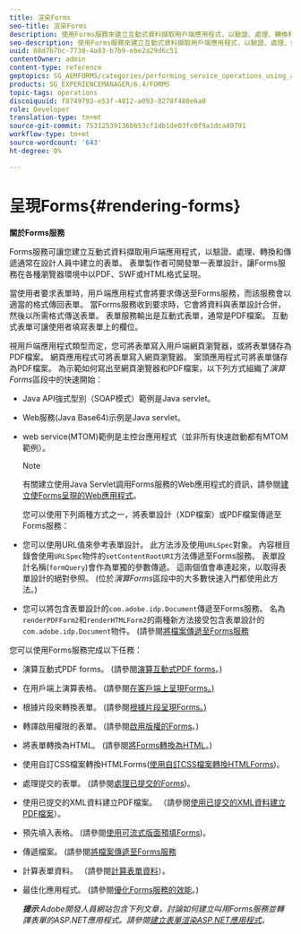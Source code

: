 ```yaml
---
title: 渲染Forms
seo-title: 渲染Forms
description: 使用Forms服務來建立互動式資料擷取用戶端應用程式，以驗證、處理、轉換和傳送通常在設計人員中建立的表單。 表單製作者可開發單一表單設計，讓Forms服務在各種瀏覽器環境中以PDF、SWF或HTML格式呈現。
seo-description: 使用Forms服務來建立互動式資料擷取用戶端應用程式，以驗證、處理、轉換和傳送通常在設計人員中建立的表單。 表單製作者可開發單一表單設計，讓Forms服務在各種瀏覽器環境中以PDF、SWF或HTML格式呈現。
uuid: 68d7b7bc-7730-4a83-b7b9-ebe2a29d6c51
contentOwner: admin
content-type: reference
geptopics: SG_AEMFORMS/categories/performing_service_operations_using_apis
products: SG_EXPERIENCEMANAGER/6.4/FORMS
topic-tags: operations
discoiquuid: f8749793-e53f-4812-a093-8278f480e6a8
role: Developer
translation-type: tm+mt
source-git-commit: 75312539136bb53cf1db1de03fc0f9a1dca49791
workflow-type: tm+mt
source-wordcount: '643'
ht-degree: 0%

---
```



# 呈現Forms{#rendering-forms}

**關於Forms服務**

Forms服務可讓您建立互動式資料擷取用戶端應用程式，以驗證、處理、轉換和傳遞通常在設計人員中建立的表單。 表單製作者可開發單一表單設計，讓Forms服務在各種瀏覽器環境中以PDF、SWF或HTML格式呈現。

當使用者要求表單時，用戶端應用程式會將要求傳送至Forms服務，而該服務會以適當的格式傳回表單。 當Forms服務收到要求時，它會將資料與表單設計合併，然後以所需格式傳送表單。 表單服務輸出是互動式表單，通常是PDF檔案。 互動式表單可讓使用者填寫表單上的欄位。

視用戶端應用程式類型而定，您可將表單寫入用戶端網頁瀏覽器，或將表單儲存為PDF檔案。 網頁應用程式可將表單寫入網頁瀏覽器。 案頭應用程式可將表單儲存為PDF檔案。 為示範如何寫出至網頁瀏覽器和PDF檔案，以下列方式組織了&#x200B;*演算Forms*&#x200B;區段中的快速開始：

* Java API強式型別（SOAP模式）範例是Java servlet。
* Web服務(Java Base64)示例是Java servlet。
* web service(MTOM)範例是主控台應用程式（並非所有快速啟動都有MTOM範例）。

   >[!NOTE]
   >
   >有關建立使用Java Servlet調用Forms服務的Web應用程式的資訊，請參閱[建立使Forms呈現的Web應用程式](/help/forms/developing/creating-web-applications-renders-forms.md)。

   您可以使用下列兩種方式之一，將表單設計（XDP檔案）或PDF檔案傳遞至Forms服務：

* 您可以使用URL值來參考表單設計。 此方法涉及使用`URLSpec`對象。 內容根目錄會使用`URLSpec`物件的`setContentRootURI`方法傳遞至Forms服務。 表單設計名稱(`formQuery`)會作為單獨的參數傳遞。 這兩個值會串連起來，以取得表單設計的絕對參照。 (位於&#x200B;*演算Forms*&#x200B;區段中的大多數快速入門都使用此方法。)
* 您可以將包含表單設計的`com.adobe.idp.Document`傳遞至Forms服務。 名為`renderPDFForm2`和`renderHTMLForm2`的兩種新方法接受包含表單設計的`com.adobe.idp.Document`物件。 (請參閱[將檔案傳遞至Forms服務](/help/forms/developing/passing-documents-forms-service.md)

您可以使用Forms服務完成以下任務：

* 演算互動式PDF forms。 (請參閱[演算互動式PDF forms](/help/forms/developing/rendering-interactive-pdf-forms.md)。)
* 在用戶端上演算表格。 (請參閱[在客戶端上呈現Forms。)](/help/forms/developing/rendering-forms-client.md)
* 根據片段來轉換表單。 (請參閱[根據片段呈現Forms。)](/help/forms/developing/rendering-forms-based-fragments.md)
* 轉譯啟用權限的表單。 (請參閱[啟用版權的Forms](/help/forms/developing/rendering-rights-enabled-forms.md)。)
* 將表單轉換為HTML。 (請參閱[將Forms轉換為HTML](/help/forms/developing/rendering-forms-html.md)。)
* 使用自訂CSS檔案轉換HTMLForms([使用自訂CSS檔案轉換HTMLForms](/help/forms/developing/rendering-html-forms-using-custom.md))。
* 處理提交的表單。 (請參閱[處理已提交的Forms](/help/forms/developing/handling-submitted-forms.md))。
* 使用已提交的XML資料建立PDF檔案。 （請參閱[使用已提交的XML資料建立PDF檔案](/help/forms/developing/creating-pdf-documents-submitted-xml.md)）。
* 預先填入表格。 (請參閱[使用可流式版面預填Forms](/help/forms/developing/prepopulating-forms-flowable-layouts.md))。
* 傳遞檔案。 (請參閱[將檔案傳遞至Forms服務](/help/forms/developing/passing-documents-forms-service.md)
* 計算表單資料。 （請參閱[計算表單資料](/help/forms/developing/calculating-form-data.md)）。
* 最佳化應用程式。 (請參閱[優化Forms服務的效能](/help/forms/developing/optimizing-performance-forms-service.md)。)

   ***提示&#x200B;**:Adobe開發人員網站包含下列文章，討論如何建立叫用Forms服務並轉譯表單的ASP.NET應用程式。請參閱[建立表單渲染ASP.NET應用程式](https://www.adobe.com/devnet/livecycle/articles/asp_net.html)。*

